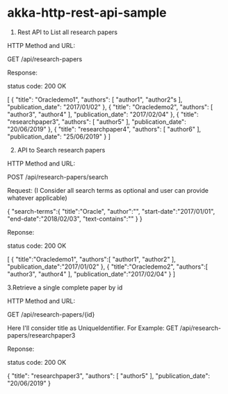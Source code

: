 # akka-http-rest-api-sample


1. Rest API to List all research papers


HTTP Method and URL:

GET /api/research-papers


Response:

status code: 200 OK

[
    {
        "title": "Oracledemo1",
        "authors": [
            "author1",
            "author2"s
        ],
        "publication_date": "2017/01/02"
    },
    {
        "title": "Oracledemo2",
        "authors": [
            "author3",
            "author4"
        ],
        "publication_date": "2017/02/04"
    },
    {
        "title": "researchpaper3",
        "authors": [
            "author5"
        ],
        "publication_date": "20/06/2019"
    },
    {
        "title": "researchpaper4",
        "authors": [
            "author6"
        ],
        "publication_date": "25/06/2019"
    }
]



2. API to Search  research papers


HTTP Method and URL:

POST /api/research-papers/search

Request: (I Consider all search terms as optional and user can provide whatever applicable)

{
   "search-terms":{
      "title":"Oracle",
      "author":"",
      "start-date":"2017/01/01",
      "end-date":"2018/02/03",
      "text-contains":""
   }
}


Reponse:

status code: 200 OK

[
   {
      "title":"Oracledemo1",
      "authors":[
         "author1",
         "author2"
      ],
      "publication_date":"2017/01/02"
   },
   {
      "title":"Oracledemo2",
      "authors":[
         "author3",
         "author4"
      ],
      "publication_date":"2017/02/04"
   }
]



3.Retrieve a single complete paper by id

HTTP Method and URL:

GET /api/research-papers/{id}

Here I'll consider title as UniqueIdentifier.
For Example:
GET /api/research-papers/researchpaper3

Reponse:

status code: 200 OK

{
    "title": "researchpaper3",
    "authors": [
        "author5"
    ],
    "publication_date": "20/06/2019"
}

